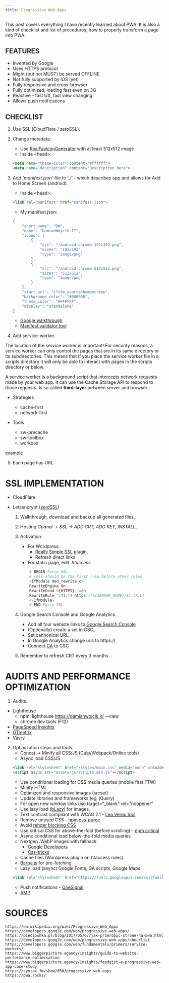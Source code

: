 ```yaml
---
title: Progressive Web Apps
---
```

This post covers everything I have recently learned about PWA. It is also a kind of checklist and list of procedures, how to properly transform a page into PWA.

## FEATURES

- Invented by Google
- Uses HTTPS protocol
- Might (but not MUST) be served OFFLINE
- Not fully supported by iOS (yet)
- Fully responsive and cross-browser
- Fully optimized, loading fast even on 3G
- Reactive - fast UX, fast view changing
- Allows push notifications

## CHECKLIST

1. Use SSL (CloudFlare / zeroSSL).
2. Change metadata:
	- Use [RealFaviconGenerator](https://realfavicongenerator.net/) with at least 512x512 image
	- Inside &lt;head&gt;:
    ``` html
    <meta name="theme-color" content="#ffffff">
    <meta name="description" content="Description here">
    ```
3. Add *'manifest.json'* file to *'./'* - which describes app and allows for Add to Home Screen (android).
	- Inside &lt;head&gt;:
    ``` html
    <link rel="manifest" href="manifest.json">
    ```
	- My manifest.json:
    ``` js
    {
        "short_name": "DW",
        "name": "DamianWojcik.IT",
        "icons": [
            {
                "src": "/android-chrome-192x192.png",
                "sizes": "192x192",
                "type": "image/png"
            },
            {
                "src": "/android-chrome-512x512.png",
                "sizes": "512x512",
                "type": "image/png"
            }
        ],
        "start_url": "/?utm_source=homescreen",
        "background_color": "#000000",
        "theme_color": "#FFFFFF",
        "display": "standalone"
    }
    ```
	- [Google walkthrough](https://codelabs.developers.google.com/codelabs/add-to-home-screen/#0)
	- [Manifest validator tool](https://manifest-validator.appspot.com/)

4. Add service-worker.

The location of the service worker is important! For security reasons, a service worker can only control the pages that are in its same directory or its subdirectories. This means that if you place the service worker file in a scripts directory it will only be able to interact with pages in the scripts directory or below.

A service worker is a background script that intercepts network requests made by your web app. It can use the Cache Storage API to respond to those requests. Is so called **third-layer** between server and browser.

- Strategies
	* cache-first
	* network-first

- Tools
	* sw-precache
	* sw-toolbox
	* workbox

[example](https://gist.github.com/khamian/413d350fc5d87931fd73cd928728c60a#file-service-worker-js)

5. Each page has URL.

# SSL IMPLEMENTATION

- CloudFlare

- Letsencrypt ([zeroSSL](https://zerossl.com/))
	1. Walkthrough, download and backup all generated files,
	2. Hosting *Cpanel -> SSL -> ADD CRT, ADD KEY, INSTALL*,
	3. Activation.
		- For Wordpress: 
			* [Really Simple SSL](https://pl.wordpress.org/plugins/really-simple-ssl/) plugin,
			* Refresh direct links
		- For static page, edit *.htaccess*
        ``` php
			# BEGIN Force SSL
			# This should be the first rule before other rules
			<IfModule mod_rewrite.c>
			RewriteEngine On
			RewriteCond %{HTTPS} !=on
			RewriteRule ^/?(.*) https://%{SERVER_NAME}/$1 [R,L]
			</IfModule>
			# END Force SSL
        ```

	4. Google Search Console and Google Analytics.
		- Add all four webiste links to [Google Search Console](https://www.google.com/webmasters/tools/)
		- (Optionally) create a set in GSC,
		- Set cannonical URL,
		- In Google Analytics change urls to https://
		- Connect [GA](https://www.google.com/analytics/) to GSC

	5. Remember to refresh CRT every 3 months

# AUDITS AND PERFORMANCE OPTIMIZATION

1. Audits.
- Lighthouse
	* npm:
		lighthouse https://damianwojcik.it/ --view
	* chrome dev tools (F12)
- [PageSpeed Insights](https://developers.google.com/speed/pagespeed/insights/)
- [GTmetrix](https://gtmetrix.com/)
- [Vavry](https://varvy.com/pagespeed/)

2. Optimization steps and tools.
    - Concat -> Minify all CSS/JS (Gulp/Webpack/Online tools)
    - Async load CSS/JS
    ``` html
    <link rel="stylesheet" href="/styles/main.css" media="none" onload="if(media!='all')media='all'">
    <script async src="assets/js/scripts.min.js"></script>
    ```
	- Use conditional loading for CSS media queries (mobile first FTW)
	- Minify HTML
	- Optimized and responsive images (srcset)
	- Update libraries and frameworks (eg. jQuery)
	- For open new window links use target="_blank" rel="noopener"
	- Use lazy load ([bLazy](http://dinbror.dk/blog/blazy/)) for images,
	- Text contrast compilant with WCAG 2.1 - [Lea Verou tool](http://contrast-ratio.com/)
	- Remove unused CSS - [npm css-purge](https://www.npmjs.com/package/css-purge)
	- Avoid [render blocking CSS](https://varvy.com/pagespeed/render-blocking-css.html)
	- Use critical CSS for above-the-fold (before scrolling) - [npm critical](https://www.npmjs.com/package/critical)
	- Async conditional load below-the-fold media queries
	- Nextgen .WebP images with fallback
		* [Google Developers](https://developers.google.com/speed/webp/)
		* [Css-tricks](https://css-tricks.com/using-webp-images/)
	- Cache files (Wordpress plugin or .htaccess rules)
	- [Barba.js](http://barbajs.org/) for pre-fetching
    - Lazy load (async) Google Fonts, GA scripts, Google Maps:
    ``` html
    <link rel="stylesheet" href="https://fonts.googleapis.com/css?family=Fira+Sans:400,500,300&subset=latin,latin-ext" media="none" onload="if(media!='all')media='all'">
    ```
    - Push notifications - [OneSignal](https://onesignal.com/)
	- [AMP](https://www.ampproject.org/)

# SOURCES
	https://en.wikipedia.org/wiki/Progressive_Web_Apps
	https://developers.google.com/web/progressive-web-apps/
	https://piecioshka.pl/blog/2017/05/07/jak-przerobic-strone-na-pwa.html
	https://developers.google.com/web/progressive-web-apps/checklist
	https://developers.google.com/web/fundamentals/primers/service-workers/
	https://www.biggerpicture.agency/insights/guide-to-website-performance-optimisation
	https://www.biggerpicture.agency/insights/feedgist-a-progressive-web-app-case-study
    https://syntax.fm/show/050/progressive-web-apps
    https://pwa.rocks/